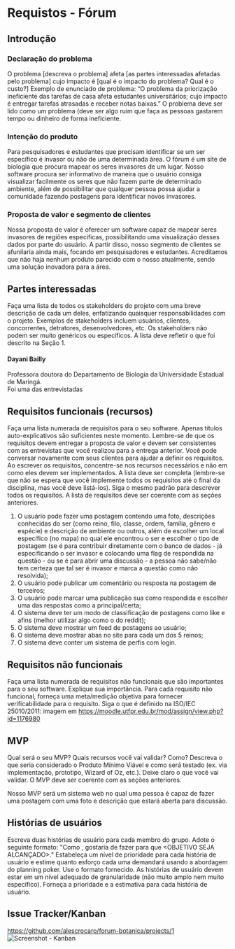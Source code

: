 # Requistos - Fórum
## Introdução

### Declaração do problema
O problema [descreva o problema]
afeta [as partes interessadas afetadas pelo problema]
cujo impacto é [qual é o impacto do problema? Qual é o custo?]
Exemplo de enunciado de problema: “O problema da priorização ineficiente das tarefas de casa
afeta estudantes universitários; cujo impacto é entregar tarefas atrasadas e receber notas
baixas.” O problema deve ser lido como um problema (deve ser algo ruim que faça as pessoas
gastarem tempo ou dinheiro de forma ineficiente.


### Intenção do produto
Para pesquisadores e estudantes que precisam identificar se um ser específico é invasor ou não de uma determinada área. O fórum é um site de biologia que procura mapear os seres invasores de um lugar. Nosso software procura ser informativo de maneira que o usuário consiga visualizar facilmente os seres que não fazem parte de determinado ambiente, além de possibilitar que qualquer pessoa possa ajudar a comunidade fazendo postagens para identificar novos invasores.


### Proposta de valor e segmento de clientes
Nossa proposta de valor é oferecer um software capaz de mapear seres invasores de regiões específicas, possibilitando uma visualização desses dados por parte do usuário. A partir disso, nosso segmento de clientes se afunilaria ainda mais, focando em pesquisadores e estudantes. Acreditamos que não haja nenhum produto parecido com o nosso atualmente, sendo uma solução inovadora para a área.


## Partes interessadas
Faça uma lista de todos os stakeholders do projeto com uma breve descrição de cada um deles,
enfatizando quaisquer responsabilidades com o projeto. Exemplos de stakeholders incluem
usuários, clientes, concorrentes, detratores, desenvolvedores, etc.
Os stakeholders não podem ser muito genéricos ou específicos. A lista deve refletir o que foi
descrito na Seção 1.
#### Dayani Bailly
Professora doutora do Departamento de Biologia da Universidade Estadual de Maringá.\
Foi uma das entrevistadas


## Requisitos funcionais (recursos)
Faça uma lista numerada de requisitos para o seu software. Apenas títulos auto-explicativos são
suficientes neste momento. Lembre-se de que os requisitos devem entregar a proposta de
valor e devem ser consistentes com as entrevistas que você realizou para a entrega anterior.
Você pode conversar novamente com seus clientes para ajudar a definir os requisitos. Ao
escrever os requisitos, concentre-se nos recursos necessários e não em como eles devem ser
implementados.
A lista deve ser completa (lembre-se que não se espera que você implemente todos os
requisitos até o final da disciplina, mas você deve listá-los). Siga o mesmo padrão para
descrever todos os requisitos. A lista de requisitos deve ser coerente com as seções anteriores.
1. O usuário pode fazer uma postagem contendo uma foto, descrições conhecidas do ser (como reino, filo, classe, ordem, família, gênero e espécie) e descrição de ambiente ou outros, além de escolher um local específico (no mapa) no qual ele encontrou o ser e escolher o tipo de postagem (se é para contribuir diretamente com o banco de dados - já especificando o ser invasor e colocando uma flag de respondida na questão - ou se é para abrir uma discussão - a pessoa não sabe/não tem certeza que tal ser é invasor e marca a questão como não resolvida);
2. O usuário pode publicar um comentário ou resposta na postagem de terceiros;
3. O usuário pode marcar uma publicação sua como respondida e escolher uma das respostas como a principal/certa;
4. O sistema deve ter um modo de classificação de postagens como like e afins (melhor utilizar algo como o do reddit);
5. O sistema deve mostrar um feed de postagens ao usuário;
6. O sistema deve mostrar abas no site para cada um dos 5 reinos;
7. O sistema deve conter um sistema de perfis com login.

## Requisitos não funcionais
Faça uma lista numerada de requisitos não funcionais que são importantes para o seu software.
Explique sua importância. Para cada requisito não funcional, forneça uma meta/medição
objetiva para fornecer verificabilidade para o requisito. Siga o que é definido na ISO/IEC
25010/2011: 
imagem em https://moodle.utfpr.edu.br/mod/assign/view.php?id=1176980



## MVP
Qual será o seu MVP? Quais recursos você vai validar? Como?
Descreva o que seria considerado o Produto Mínimo Viável e como será testado (ex. via
implementação, prototipo, Wizard of Oz, etc.). Deixe claro o que você vai validar. O MVP deve
ser coerente com as seções anteriores.

Nosso MVP será um sistema web no qual uma pessoa é capaz de fazer uma postagem com uma foto e descrição que estará aberta para discussão.



## Histórias de usuários
Escreva duas histórias de usuário para cada membro do grupo. Adote o seguinte formato:
"Como <PAPEL>, gostaria de fazer <TAL COISA> para que <OBJETIVO SEJA ALCANÇADO>."
Estabeleça um nível de prioridade para cada história de usuário e estime quanto esforço cada
uma demandará usando a abordagem do planning poker.
Use o formato fornecido. As histórias de usuário devem estar em um nível adequado de
granularidade (não muito amplo nem muito específico). Forneça a prioridade e a estimativa
para cada história de usuário.



## Issue Tracker/Kanban
https://github.com/alescrocaro/forum-botanica/projects/1
![Screenshot - Kanban](https://i.imgur.com/PLiRRHa.png)
